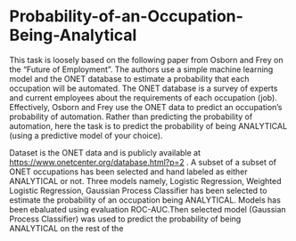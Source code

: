 # Probability-of-an-Occupation-Being-Analytical

This task is loosely based on the following paper from Osborn and Frey on the “Future of Employment”. The authors use a simple machine learning model and the ONET database to estimate a probability that each occupation will be automated. The ONET database is a survey of experts and current employees about the requirements of each occupation (job). Effectively, Osborn and Frey use the ONET data to predict an occupation’s probability of automation. Rather than predicting the probability of automation, here the task is to predict the probability of being ANALYTICAL (using a predictive model of your choice).

Dataset is the ONET data and is publicly available at https://www.onetcenter.org/database.html?p=2 . 
A subset of a subset of ONET occupations has been selected and hand labeled as either ANALYTICAL or not. Three models namely, Logistic Regression, Weighted Logistic Regression, Gaussian Process Classifier has been selected to estimate the probability of an occupation being
ANALYTICAL. Models has been ebaluated using evaluation ROC-AUC.Then selected model (Gaussian Process Classifier) was used to predict the probability of being ANALYTICAL on the rest of the

